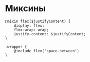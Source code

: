 # Миксины

    @mixin flex($justifyContent) {
        display: flex;
        flex-wrap: wrap;
        justify-content: $justifyContent;
    }

    .wrapper {
        @include flex('space-between')
    }

